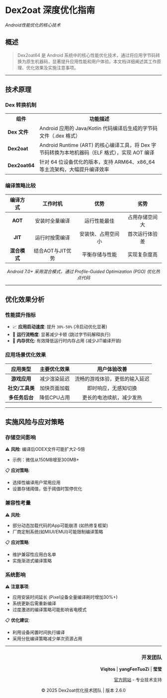# Dex2oat 深度优化指南

<p><em>Android性能优化的核心技术</em></p>
<div></div>

## 概述

> Dex2oat64 是 Android 系统中的核心性能优化技术，通过将应用字节码转换为原生机器码，显著提升应用性能和用户体验。本文档详细阐述其工作原理、优化效果及实施注意事项。

---

## 技术原理

### Dex 转换机制

<table>
  <tr>
    <th>组件</th>
    <th>功能描述</th>
  </tr>
  <tr>
    <td><strong>Dex 文件</strong></td>
    <td>Android 应用的 Java/Kotlin 代码编译后生成的字节码文件（.dex 格式）</td>
  </tr>
  <tr>
    <td><strong>Dex2oat</strong></td>
    <td>Android Runtime (ART) 的核心编译工具，将 Dex 字节码转换为本地机器码（ELF 格式），实现 AOT 编译</td>
  </tr>
  <tr>
    <td><strong>Dex2oat64</strong></td>
    <td>针对 64 位设备优化的版本，支持 ARM64、x86_64 等主流架构，大幅提升编译效率</td>
  </tr>
</table>

### 编译策略比较

| 编译方式 | 工作时机 | 优势 | 劣势 |
|:-------:|:--------:|:----:|:----:|
| **AOT** | 安装时全量编译 | 运行性能最佳 | 占用存储空间大 |
| **JIT** | 运行时按需编译 | 安装快、占用空间小 | 首次运行体验差 |
| **混合模式** | 结合AOT与JIT优势 | 平衡存储与性能 | 实现复杂度高 |

<div align="center">
<p><em>Android 7.0+ 采用混合模式，通过 Profile-Guided Optimization (PGO) 优化热点代码</em></p>
</div>

---

## 优化效果分析

### 性能提升指标

- 📈 **应用启动速度**: 提升 `30%-50%` (冷启动优化显著)
- 🚀 **运行流畅度**: 显著减少卡顿 (跳过字节码解释执行)
- 💾 **内存优化**: 有效降低运行时内存占用 (减少JIT编译开销)

### 应用场景优化效果

| 应用类型 | 主要优化效果 | 用户体验改善 |
|:-------:|:------------:|:------------:|
| **游戏应用** | 减少渲染延迟 | 流畅的游戏体验，更低的输入延迟 |
| **社交/工具类** | 加快页面加载 | 即时响应，无感知切换 |
| **多任务后台** | 降低CPU占用 | 更长的电池续航，减少发热 |

---

## 实施风险与应对策略

### 存储空间影响

⚠️ **风险**: 编译后ODEX文件可能扩大2-5倍
- 示例：微信从150MB增至300MB+

📋 **应对策略**:
- 选择性编译用户常用应用
- 设置存储阈值，低于阈值时暂停优化

### 兼容性考量

⚠️ **风险**:
- 部分动态加载代码的App可能崩溃 (如热修复框架)
- 厂商定制系统(如MIUI/EMUI)可能限制编译策略

📋 **应对策略**:
- 维护兼容性应用白名单
- 实施渐进式编译策略

### 系统影响

⚠️ **注意事项**:
- 应用安装时间延长 (Pixel设备全量编译耗时增加30%+)
- 系统更新后需重新编译
- 过度激进的编译策略可能影响省电模式

📋 **优化建议**:
- 利用设备闲置时间执行编译
- 采用分批编译策略减少单次资源占用

---

<div align="right">
<h3>开发团队</h3>
<p><strong>Viqitos</strong> | <strong>yangFenTuoZi</strong> | <strong>莹莹</strong></p>
<p><a href="http://www.youhualan.xyz/index.html">官方网站</a> - 专业技术支持</p>
</div>

<div align="center">
<p>© 2025 Dex2oat优化技术团队 | 版本 2.6.0</p>
</div>
